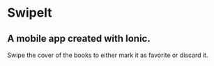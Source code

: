 SwipeIt  
==============
A mobile app created with Ionic.
--------------
Swipe the cover of the books to either mark it as favorite or discard it.